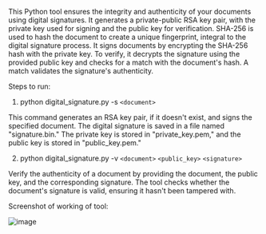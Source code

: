 This Python tool ensures the integrity and authenticity of your documents using digital signatures.
It generates a private-public RSA key pair, with the private key used for signing and the public key for verification. 
SHA-256 is used to hash the document to create a unique fingerprint, integral to the digital signature process. It signs documents by encrypting the SHA-256 hash with the private key. 
To verify, it decrypts the signature using the provided public key and checks for a match with the document's hash. A match validates the signature's authenticity.


Steps to run: 


1. python digital_signature.py -s `<document>`

   
This command generates an RSA key pair, if it doesn't exist, and signs the specified document. The digital signature is saved in a file named "signature.bin." The private key is stored in "private_key.pem," and the public key is stored in "public_key.pem."
  
2. python digital_signature.py -v `<document>` `<public_key>` `<signature>`


Verify the authenticity of a document by providing the document, the public key, and the corresponding signature. The tool checks whether the document's signature is valid, ensuring it hasn't been tampered with.



Screenshot of working of tool:


![image](https://github.com/anusha-shanbhog/Digital_Signature/assets/92755610/f585e483-860c-4c70-93ab-afaeadded13b)




   


